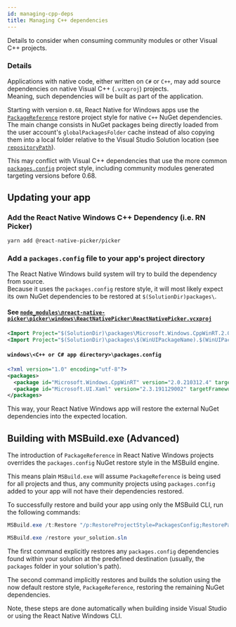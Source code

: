 ```yaml
---
id: managing-cpp-deps
title: Managing C++ dependencies
---
```


Details to consider when consuming community modules or other Visual C++ projects.

### Details

Applications with native code, either written on `C#` or `C++`, may add source dependencies on native Visual C++ (`.vcxproj`) projects.\
Meaning, such dependencies will be built as part of the application.

Starting with version `0.68`, React Native for Windows apps use the [`PackageReference`](https://docs.microsoft.com/en-us/nuget/consume-packages/package-references-in-project-files) restore project style for native `C++` NuGet dependencies.\
The main change consists in NuGet packages being directly loaded from the user account's `globalPackagesFolder` cache instead of also copying them into a local folder relative to the Visual Studio Solution location (see [`repositoryPath`](https://docs.microsoft.com/en-us/nuget/reference/nuget-config-file)).

This may conflict with Visual C++ dependencies that use the more common [`packages.config`](https://docs.microsoft.com/en-us/nuget/reference/packages-config) project style, including community modules generated targeting versions before 0.68.

## Updating your app

### Add the React Native Windows C++ Dependency (i.e. RN Picker)

```
yarn add @react-native-picker/picker
```

### Add a `packages.config` file to your app's project directory

The React Native Windows build system will try to build the dependency from source.\
Because it uses the `packages.config` restore style, it will most likely expect its own NuGet dependencies to be restored at `$(SolutionDir)packages\`.

#### See [`node_modules\@react-native-picker\picker\windows\ReactNativePicker\ReactNativePicker.vcxproj`](https://github.com/react-native-picker/picker/blob/v2.2.1/windows/ReactNativePicker/ReactNativePicker.vcxproj#L156)

```xml title="ReactNativePicker.vcxproj"
<Import Project="$(SolutionDir)\packages\Microsoft.Windows.CppWinRT.2.0.210312.4\build\native\Microsoft.Windows.CppWinRT.targets" Condition="Exists('$(SolutionDir)\packages\Microsoft.Windows.CppWinRT.2.0.210312.4\build\native\Microsoft.Windows.CppWinRT.targets')" />
<Import Project="$(SolutionDir)\packages\$(WinUIPackageName).$(WinUIPackageVersion)\build\native\$(WinUIPackageName).targets" Condition="Exists('$(SolutionDir)\packages\$(WinUIPackageName).$(WinUIPackageVersion)\build\native\$(WinUIPackageName).targets')" />
```

#### `windows\<C++ or C# app directory>\packages.config`

```xml title="packages.config"
<?xml version="1.0" encoding="utf-8"?>
<packages>
  <package id="Microsoft.Windows.CppWinRT" version="2.0.210312.4" targetFramework="native" />
  <package id="Microsoft.UI.Xaml" version="2.3.191129002" targetFramework="native" />
</packages>
```

This way, your React Native Windows app will restore the external NuGet dependencies into the expected location.

## Building with MSBuild.exe (Advanced)

The introduction of `PackageReference` in React Native Windows projects overrides the `packages.config` NuGet restore style in the MSBuild engine.

This means plain `MSBuild.exe` will assume `PackageReference` is being used for all projects and thus, any community projects using `packages.config` added to your app will not have their dependencies restored.

To successfully restore and build your app using only the  MSBuild CLI, run the following commands:
```PowerShell
MSBuild.exe /t:Restore "/p:RestoreProjectStyle=PackagesConfig;RestorePackagesConfig=true" your_solution.sln

MSBuild.exe /restore your_solution.sln
```

The first command explicitly restores any `packages.config` dependencies found within your solution at the predefined destination (usually, the `packages` folder in your solution's path).

The second command implicitly restores and builds the solution using the now default restore style, `PackageReference`, restoring the remaining NuGet dependencies.

Note, these steps are done automatically when building inside Visual Studio or using the React Native Windows CLI.